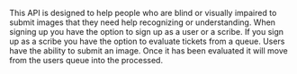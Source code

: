 This API is designed to help people who are blind or visually impaired to submit images 
that they need help recognizing or understanding. When signing up you have the option
to sign up as a user or a scribe. If you sign up as a scribe you have the option 
to evaluate tickets from a queue. Users have the ability to submit an image. Once 
it has been evaluated it will move from the users queue into the processed. 